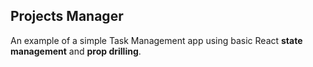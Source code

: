 <h2>Projects Manager</h2>


<p>An example of a simple Task Management app using basic React <b>state management</b> and <b>prop drilling</b>.</p>
